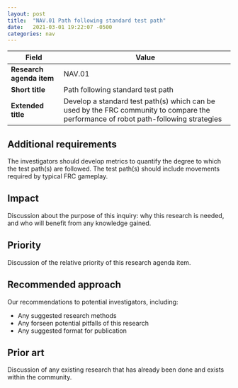 ```yaml
---
layout: post
title:  "NAV.01 Path following standard test path"
date:   2021-03-01 19:22:07 -0500
categories: nav
---
```


| Field  | Value |
| ------------- | ------------- |
| **Research agenda item**  | NAV.01  |
| **Short title**  | Path following standard test path  |
| **Extended title**  | Develop a standard test path(s) which can be used by the FRC community to compare the performance of robot path-following strategies  |

## Additional requirements
The investigators should develop metrics to quantify the degree to which the test path(s) are followed. The test path(s) should include movements required by typical FRC gameplay.

## Impact
Discussion about the purpose of this inquiry: why this research is needed, and who will benefit from any knowledge gained.

## Priority
Discussion of the relative priority of this research agenda item.

## Recommended approach
Our recommendations to potential investigators, including:
- Any suggested research methods
- Any forseen potential pitfalls of this research
- Any suggested format for publication

## Prior art
Discussion of any existing research that has already been done and exists within the community.
